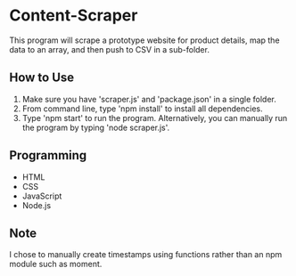 # Content-Scraper
This program will scrape a prototype website for product details, map the data to an array, and then push to CSV in a sub-folder.

## How to Use
1. Make sure you have 'scraper.js' and 'package.json' in a single folder.
2. From command line, type 'npm install' to install all dependencies.
3. Type 'npm start' to run the program. Alternatively, you can manually run the program by typing 'node scraper.js'.

## Programming
* HTML
* CSS
* JavaScript
* Node.js

## Note
I chose to manually create timestamps using functions rather than an npm module such as moment.

